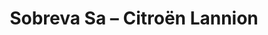 ---
title: "Sobreva Sa – Citroën Lannion"
url: /lannion/sobreva-sa-citroen-lannion/
shop: Autowerkstatt
---